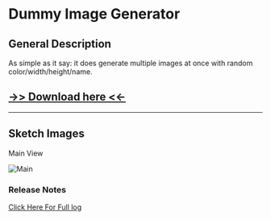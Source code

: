 # Dummy Image Generator

## General Description

As simple as it say: it does generate multiple images at once with random color/width/height/name.

## [->> Download here <<-](https://github.com/Ahmad-Said/dummy-image-generator/releases/latest)

***

## Sketch Images

Main View

![Main](https://i.imgur.com/g4DADGi.png)

### Release Notes

[Click Here For Full log](ReleasesNotes.txt)